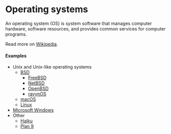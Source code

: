 # Operating systems

An operating system (OS) is system software that manages computer hardware, software resources, and provides common services for computer programs.

Read more on [Wikipedia](https://en.wikipedia.org/wiki/Operating_system).

#### Examples

- Unix and Unix-like operating systems
  - [BSD](https://en.wikipedia.org/wiki/Berkeley_Software_Distribution)
    - [FreeBSD](https://en.wikipedia.org/wiki/FreeBSD)
    - [NetBSD](https://en.wikipedia.org/wiki/NetBSD)
    - [OpenBSD](https://en.wikipedia.org/wiki/OpenBSD)
    - [ravynOS](https://ravynos.com)
  - [macOS](https://en.wikipedia.org/wiki/MacOS)
  - [Linux](linux)
- [Microsoft Windows](https://en.wikipedia.org/wiki/Microsoft_Windows)
- Other
  - [Haiku](https://en.wikipedia.org/wiki/Haiku_(operating_system))
  - [Plan 9](https://en.wikipedia.org/wiki/Plan_9_from_Bell_Labs)
